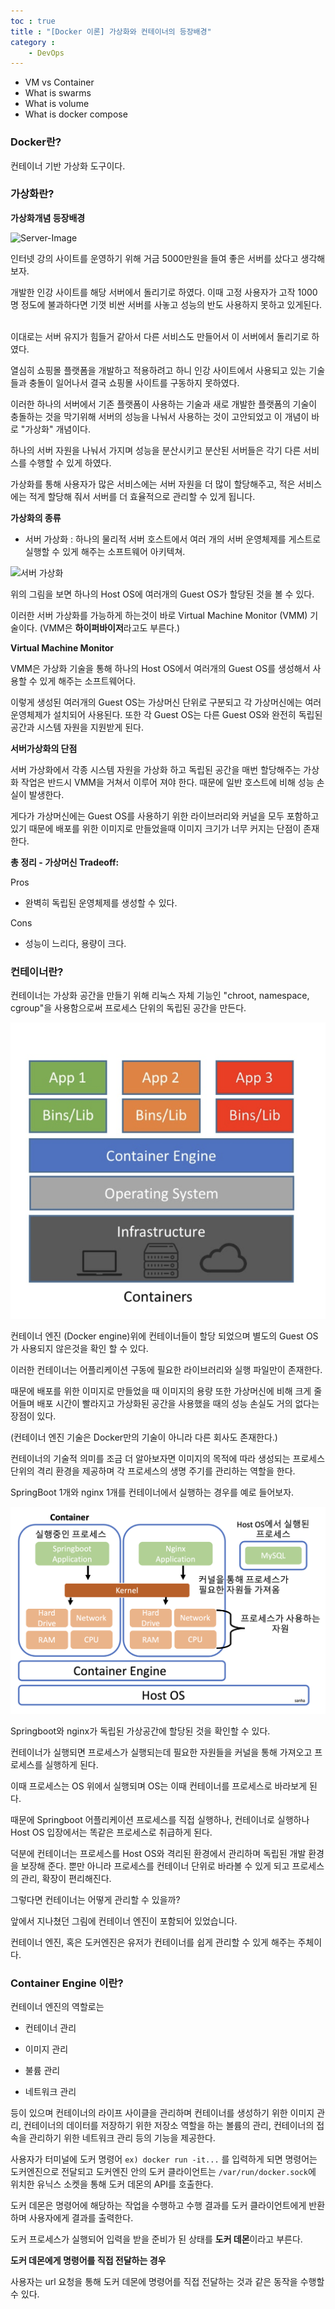 ```yaml
---
toc : true
title : "[Docker 이론] 가상화와 컨테이너의 등장배경"
category : 
    - DevOps
---
```

- VM vs Container
- What is swarms
- What is volume
- What is docker compose

### Docker란?
컨테이너 기반 가상화 도구이다.

### 가상화란?
**가상화개념 등장배경**

![Server-Image](https://encrypted-tbn0.gstatic.com/images?q=tbn:ANd9GcQDcG0TtA23AezEeiHhkl-17fuVmbNdW58KYXINpJjkvZkwHN02x4Z0shwhtP-BwbnUI6U&usqp=CAU)

인터넷 강의 사이트를 운영하기 위해 거금 5000만원을 들여 좋은 서버를 샀다고 생각해보자.

개발한 인강 사이트를 해당 서버에서 돌리기로 하였다. 이때 고정 사용자가 고작 1000명 정도에 불과하다면 기껏 비싼 서버를 사놓고 성능의 반도 사용하지 못하고 있게된다.

<br>
이대로는 서버 유지가 힘들거 같아서 다른 서비스도 만들어서 이 서버에서 돌리기로 하였다.

열심히 쇼핑몰 플랫폼을 개발하고 적용하려고 하니 인강 사이트에서 사용되고 있는 기술들과 충돌이 일어나서 결국 쇼핑몰 사이트를 구동하지 못하였다.

이러한 하나의 서버에서 기존 플랫폼이 사용하는 기술과 새로 개발한 플랫폼의 기술이 충돌하는 것을 막기위해 서버의 성능을 나눠서 사용하는 것이 고안되었고 이 개념이 바로 "가상화" 개념이다.

하나의 서버 자원을 나눠서 가지며 성능을 분산시키고 분산된 서버들은 각기 다른 서비스를 수행할 수 있게 하였다.

가상화를 통해 사용자가 많은 서비스에는 서버 자원을 더 많이 할당해주고, 적은 서비스에는 적게 할당해 줘서 서버를 더 효율적으로 관리할 수 있게 됩니다.

**가상화의 종류**

- 서버 가상화 : 하나의 물리적 서버 호스트에서 여러 개의 서버 운영체제를 게스트로 실행할 수 있게 해주는 소프트웨어 아키텍쳐.

![서버 가상화](https://i2.wp.com/thinkground.studio/wp-content/uploads/2019/04/190414_Hosted-Virtualization-Architecture.png?resize=768%2C716&ssl=1)

위의 그림을 보면 하나의 Host OS에 여러개의 Guest OS가 할당된 것을 볼 수 있다.

이러한 서버 가상화를 가능하게 하는것이 바로 Virtual Machine Monitor $($VMM) 기술이다. $($VMM은 **하이퍼바이저**라고도 부른다.)

**Virtual Machine Monitor**

VMM은 가상화 기술을 통해 하나의 Host OS에서 여러개의 Guest OS를 생성해서 사용할 수 있게 해주는 소프트웨어다.

이렇게 생성된 여러개의 Guest OS는 가상머신 단위로 구분되고 각 가상머신에는 여러 운영체제가 설치되어 사용된다. 또한 각 Guest OS는 다른 Guest OS와 완전히 독립된 공간과 시스템 자원을 지원받게 된다.

**서버가상화의 단점**

서버 가상화에서 각종 시스템 자원을 가상화 하고 독립된 공간을 매번 할당해주는 가상화 작업은 반드시 VMM을 거쳐서 이루어 져야 한다. 때문에 일반 호스트에 비해 성능 손실이 발생한다.

게다가 가상머신에는 Guest OS를 사용하기 위한 라이브러리와 커널을 모두 포함하고 있기 때문에 배포를 위한 이미지로 만들었을때 이미지 크기가 너무 커지는 단점이 존재한다.

**총 정리 - 가상머신 Tradeoff:**

Pros

- 완벽히 독립된 운영체제를 생성할 수 있다.

Cons

- 성능이 느리다, 용량이 크다.

### 컨테이너란?

컨테이너는 가상화 공간을 만들기 위해 리눅스 자체 기능인 "chroot, namespace, cgroup"을 사용함으로써 프로세스 단위의 독립된 공간을 만든다.

![container](/assets/images/Back_End/container.png)

컨테이너 엔진 $($Docker engine)위에 컨테이너들이 할당 되었으며 별도의 Guest OS가 사용되지 않은것을 확인 할 수 있다.

이러한 컨테이너는 어플리케이션 구동에 필요한 라이브러리와 실행 파일만이 존재한다.

때문에 배포를 위한 이미지로 만들었을 때 이미지의 용량 또한 가상머신에 비해 크게 줄어들며 배포 시간이 빨라지고 가상화된 공간을 사용했을 때의 성능 손실도 거의 없다는 장점이 있다.

$($컨테이너 엔진 기술은 Docker만의 기술이 아니라 다른 회사도 존재한다.)

컨테이너의 기술적 의미를 조금 더 알아보자면 이미지의 목적에 따라 생성되는 프로세스 단위의 격리 환경을 제공하며 각 프로세스의 생명 주기를 관리하는 역할을 한다.

SpringBoot 1개와 nginx 1개를 컨테이너에서 실행하는 경우를 예로 들어보자.

![process](/assets/images/Back_End/dockerProccess.png)

Springboot와 nginx가 독립된 가상공간에 할당된 것을 확인할 수 있다.

컨테이너가 실행되면 프로세스가 실행되는데 필요한 자원들을 커널을 통해 가져오고 프로세스를 실행하게 된다.

이때 프로세스는 OS 위에서 실행되며 OS는 이때 컨테이너를 프로세스로 바라보게 된다.

때문에 Springboot 어플리케이션 프로세스를 직접 실행하나, 컨테이너로 실행하나 Host OS 입장에서는 똑같은 프로세스로 취급하게 된다.

덕분에 컨테이너는 프로세스를 Host OS와 격리된 환경에서 관리하며 독립된 개발 환경을 보장해 준다. 뿐만 아니라 프로세스를 컨테이너 단위로 바라볼 수 있게 되고 프로세스의 관리, 확장이 편리해진다.

그렇다면 컨테이너는 어떻게 관리할 수 있을까?

앞에서 지나쳤던 그림에 컨테이너 엔진이 포함되어 있었습니다.

컨테이너 엔진, 혹은 도커엔진은 유저가 컨테이너를 쉽게 관리할 수 있게 해주는 주체이다.

### Container Engine 이란?

컨테이너 엔진의 역할로는

- 컨테이너 관리

- 이미지 관리

- 불륨 관리

- 네트워크 관리

등이 있으며 컨테이너의 라이프 사이클을 관리하며 컨테이너를 생성하기 위한 이미지 관리, 
컨테이너의 데이터를 저장하기 위한 저장소 역할을 하는 볼륨의 관리, 
컨테이너의 접속을 관리하기 위한 네트워크 관리 등의 기능을 제공한다.

사용자가 터미널에 도커 명령어 `ex) docker run -it...` 를 입력하게 되면 명령어는 도커엔진으로 전달되고 도커엔진 안의 도커 클라이언트는 `/var/run/docker.sock`에 위치한 유닉스 소켓을 통해 도커 데몬의 API를 호출한다.

도커 데몬은 명령어에 해당하는 작업을 수행하고 수행 결과를 도커 클라이언트에게 반환하며 사용자에게 결과를 출력한다.

도커 프로세스가 실행되어 입력을 받을 준비가 된 상태를 **도커 데몬**이라고 부른다. 

**도커 데몬에게 명령어를 직접 전달하는 경우**

사용자는 url 요청을 통해 도커 데몬에 명령어를 직접 전달하는 것과 같은 동작을 수행할 수 있다.